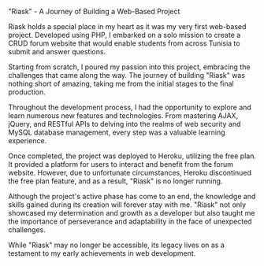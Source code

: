 "Riask" - A Journey of Building a Web-Based Project

Riask holds a special place in my heart as it was my very first web-based project. Developed using PHP, I embarked on a solo mission to create a CRUD forum website that would enable students from across Tunisia to submit and answer questions.

Starting from scratch, I poured my passion into this project, embracing the challenges that came along the way. The journey of building "Riask" was nothing short of amazing, taking me from the initial stages to the final production.

Throughout the development process, I had the opportunity to explore and learn numerous new features and technologies. From mastering AJAX, jQuery, and RESTful APIs to delving into the realms of web security and MySQL database management, every step was a valuable learning experience.

Once completed, the project was deployed to Heroku, utilizing the free plan. It provided a platform for users to interact and benefit from the forum website. However, due to unfortunate circumstances, Heroku discontinued the free plan feature, and as a result, "Riask" is no longer running.

Although the project's active phase has come to an end, the knowledge and skills gained during its creation will forever stay with me. "Riask" not only showcased my determination and growth as a developer but also taught me the importance of perseverance and adaptability in the face of unexpected challenges.

While "Riask" may no longer be accessible, its legacy lives on as a testament to my early achievements in web development.
